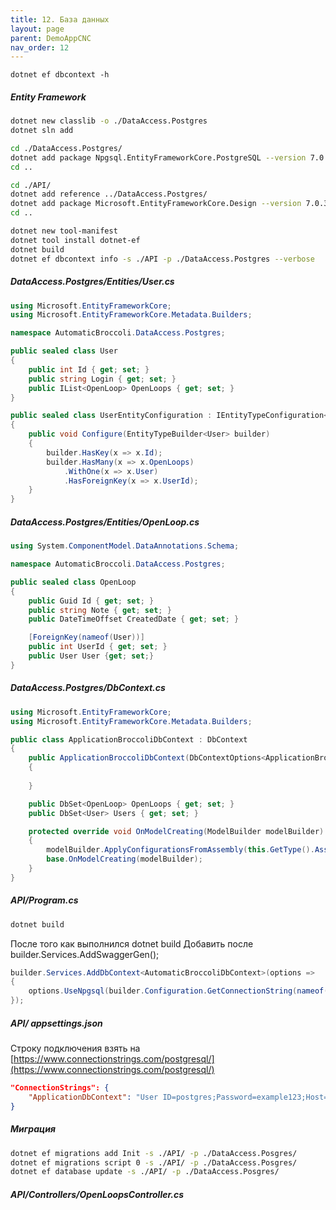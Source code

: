 ```yaml
---
title: 12. База данных
layout: page
parent: DemoAppCNC
nav_order: 12
---
```

`dotnet ef dbcontext -h`  
##### Entity Framework
```bash
dotnet new classlib -o ./DataAccess.Postgres
dotnet sln add 

cd ./DataAccess.Postgres/
dotnet add package Npgsql.EntityFrameworkCore.PostgreSQL --version 7.0.3
cd ..

cd ./API/
dotnet add reference ../DataAccess.Postgres/
dotnet add package Microsoft.EntityFrameworkCore.Design --version 7.0.3
cd ..

dotnet new tool-manifest
dotnet tool install dotnet-ef
dotnet build
dotnet ef dbcontext info -s ./API -p ./DataAccess.Postgres --verbose
```

##### DataAccess.Postgres/Entities/User.cs  
```csharp
using Microsoft.EntityFrameworkCore;
using Microsoft.EntityFrameworkCore.Metadata.Builders;

namespace AutomaticBroccoli.DataAccess.Postgres;

public sealed class User
{
    public int Id { get; set; }
    public string Login { get; set; }
    public IList<OpenLoop> OpenLoops { get; set; }
}

public sealed class UserEntityConfiguration : IEntityTypeConfiguration<User>
{
    public void Configure(EntityTypeBuilder<User> builder)
    {
        builder.HasKey(x => x.Id);
        builder.HasMany(x => x.OpenLoops)
            .WithOne(x => x.User)
            .HasForeignKey(x => x.UserId);
    }
}
```
##### DataAccess.Postgres/Entities/OpenLoop.cs  
```csharp
using System.ComponentModel.DataAnnotations.Schema;

namespace AutomaticBroccoli.DataAccess.Postgres;

public sealed class OpenLoop
{
    public Guid Id { get; set; }
    public string Note { get; set; }
    public DateTimeOffset CreatedDate { get; set; }

    [ForeignKey(nameof(User))]
    public int UserId { get; set; }
    public User User {get; set;}
}
```

##### DataAccess.Postgres/DbContext.cs
```csharp
using Microsoft.EntityFrameworkCore;
using Microsoft.EntityFrameworkCore.Metadata.Builders;

public class ApplicationBroccoliDbContext : DbContext
{
    public ApplicationBroccoliDbContext(DbContextOptions<ApplicationBroccoliDbContext> options) : base(options)
    {
        
    }

    public DbSet<OpenLoop> OpenLoops { get; set; }
    public DbSet<User> Users { get; set; }

    protected override void OnModelCreating(ModelBuilder modelBuilder)
    {
        modelBuilder.ApplyConfigurationsFromAssembly(this.GetType().Assembly);
        base.OnModelCreating(modelBuilder);
    }
}
```

##### API/Program.cs  
```bash
dotnet build
```
После того как выполнился dotnet build
Добавить после builder.Services.AddSwaggerGen();
```csharp
builder.Services.AddDbContext<AutomaticBroccoliDbContext>(options =>
{
    options.UseNpgsql(builder.Configuration.GetConnectionString(nameof(ApplicationDbContext)));
});
```
##### API/ appsettings.json  
Строку подключения взять на [https://www.connectionstrings.com/postgresql/](https://www.connectionstrings.com/postgresql/)  
```json
"ConnectionStrings": {
    "ApplicationDbContext": "User ID=postgres;Password=example123;Host=localhost;Port=15432;Database=efdb;Pooling=true;Min Pool Size=0;Max Pool Size=100;Connection Lifetime=0;"
}
```
##### Миграция
```bash
dotnet ef migrations add Init -s ./API/ -p ./DataAccess.Posgres/
dotnet ef migrations script 0 -s ./API/ -p ./DataAccess.Posgres/
dotnet ef database update -s ./API/ -p ./DataAccess.Posgres/
```
##### API/Controllers/OpenLoopsController.cs  
